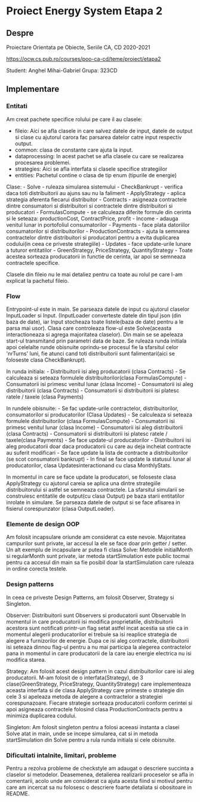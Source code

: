 # Proiect Energy System Etapa 2

## Despre

Proiectare Orientata pe Obiecte, Seriile CA, CD
2020-2021

<https://ocw.cs.pub.ro/courses/poo-ca-cd/teme/proiect/etapa2>


Student: Anghel Mihai-Gabriel 
Grupa: 323CD


## Implementare

### Entitati

Am creat pachete specifice rolului pe care il au clasele:
 - fileio: Aici se afla clasele in care salvez datele de input, datele de 
	   output si clase cu ajutorul carora fac parsarea datelor catre 
	   input respectiv output.
 - common: clasa de constante care ajuta la input.
 - dataprocessing: In acest pachet se afla clasele cu care se realizarea 
		   procesarea problemei.
 - strategies: Aici se afla interfata si clasele specifice strategiilor
 - entities: Pachetul contine o clasa de tip enum (tipurile de energie)

Clase:  - Solve - ruleaza simularea sistemului
	- CheckBankrupt - verifica daca toti distribuitorii au ajuns sau 
	         	  nu la faliment
	- ApplyStrategy - aplica strategia aferenta fiecarui distribuitor
	- Contracts - asigneaza contractele dintre consumatori si 
		      distribuitori si contractele dintre distribuitori 
		      si producatori
	- FormulasCompute - se calculeaza diferite formule din cerinta si
			    le seteaza: productionCost, ContractPrice, profit
	- Income - adauga venitul lunar in portofoliul consumatorilor
	- Payments - face plata datoriilor consumatorilor si distribuitorilor 
	- ProductionContracts - ajuta la semnarea contractelor dintre 
				distribuitori si producatori pentru a evita 
				duplicarea codului(in ceea ce priveste 
				strategiile)
	- Updates - face update-urile lunare a tuturor entitatilor
	- GreenStrategy, PriceStrategy, QuantityStrategy - Toate acestea 
						sorteaza producatorii
	  in functie de cerinta, iar apoi se semneaza contractele specifice.

Clasele din fileio nu le mai detaliez pentru ca toate au rolul pe care l-am 
explicat la pachetul fileio.


### Flow

Entrypoint-ul este in main. Se parseaza datele de input cu ajutorul claselor 
InputLoader si Input. (InputLoader converteste datele din tipul json (din baza
de date), iar Input stocheaza toate listele(baza de date) pentru a le parsa
mai usor). Clasa care controleaza flow-ul este Solve(aceasta interactioneaza 
si agrega majoritatea claselor). Din main se se apeleaza start-ul transmitand
prin parametri data de baze. Se ruleaza runda initiala apoi celelalte runde 
obisnuite oprindu-se procesul fie la sfarsitul celor 'nrTurns' luni, fie 
atunci cand toti distribuitorii sunt falimentari(aici se foloseste clasa 
CheckBankrupt).

In runda initiala: - Distribuitorii isi aleg producatorii (clasa Contracts)
	           - Se calculeaza si seteaza formulele distribuitorilor(clasa
		     FormulasCompute)
   		   - Consumatorii isi primesc venitul lunar (clasa Income)
		   - Consumatorii isi aleg distribuitorii (clasa Contracts)
		   - Consumatorii si distribuitorii isi platesc ratele / taxele
		     (clasa Payments)

In rundele obisnuite: - Se fac update-urile contractelor, distribuitorilor, 
			consumatorilor si producatorilor (Clasa Updates)
		      - Se calculeaza si seteaza formulele distribuitorilor
		        (clasa FormulasCompute)
   		      - Consumatorii isi primesc venitul lunar (clasa Income)
		      - Consumatorii isi aleg distribuitorii (clasa Contracts)
		      - Consumatorii si distribuitorii isi platesc ratele / 
			taxele(clasa Payments)
		      - Se face update-ul producatorilor
		      - Distribuitorii isi aleg producatorii doar daca 
			producatorii cu care au deja incheiat contracte au 
			suferit modificari
		      - Se face update la lista de contracte a distribuitorilor
			(se scot consumatorii bankrupt)
		      - In final se face update la statusul lunar al 
			producatorilor, clasa Updatesinteractionand cu clasa 
			MonthlyStats.

In momentul in care se face update la producatori, se foloseste clasa 
ApplyStrategy cu ajutorul careia se aplica una dintre strategiile 
distribuitorului si astfel se semneaza contractele. La sfarsitul 
simularii se construiesc entitatile de output(cu clasa Output) pe baza
starii entitatilor inrolate in simulare. Se parseaza datele de output si
se face afisarea in fisierul corespunzator (clasa OutputLoader).


### Elemente de design OOP

Am folosit incapsulare oriunde am considerat ca este nevoie. Majoritatea 
campurilor sunt private, iar accesul la ele se face doar prin getter / setter.
Un alt exemplu de incapsulare ar putea fi clasa Solve:
Metodele initialMonth si regularMonth sunt private, iar metoda startSimulation
este public tocmai pentru ca accesul din main sa fie posibil doar la 
startSimulation care ruleaza in ordine corecta testele.


### Design patterns

In ceea ce priveste Design Patterns, am folosit Observer, Strategy si 
Singleton.

Observer: Distribuitorii sunt Observers si producatorii sunt Observable
	  In momentul in care producatorii isi modifica proprietatile, 
	  distribuitorii acestora sunt notificati printr-un flag setat
	  astfel incat acestia sa stie ca in momentul alegerii 
	  producatorilor ei trebuie sa isi reaplice strategia de alegere
	  a furnizorilor de energie. Dupa ce isi aleg contractele, 
	  distribuitorii isi seteaza dinnou flag-ul pentru a nu mai 
	  participa la alegerea contractelor pana in momentul in care 
	  producatorii de la care iau energie electrica nu isi modifica 
	  starea.

Strategy: Am folosit acest design pattern in cazul distribuitorilor care 
	  isi aleg producatorii.
	  M-am folosit de o interfata(Strategy), de 3 clase(GreenStrategy,
	  PriceStrategy, QuantityStrategy) care implementeaza aceasta 
	  interfata si de clasa ApplyStrategy care primeste o strategie 
	  din cele 3 si apeleaza metoda de alegere a contractelor a
	  strategiei corespunazoare.
	  Fiecare strategie sorteaza producatorii conform cerintei si apoi
	  asigneaza contractele folosind clasa ProductionContracts pentru 
	  a minimiza duplicarea codului.

Singleton: Am folosit singleton pentru a folosi aceeasi instanta a clasei
	   Solve atat in main,
	   unde se incepe simularea, cat si in metoda startSimulation din
	   Solve pentru a rula
	   runda initiala si cele obisnuite.


### Dificultati intalnite, limitari, probleme

Pentru a rezolva probleme de checkstyle am adaugat o descriere succinta a
claselor si metodelor. Deasemenea, detalierea realizarii proceselor se 
afla in comentarii, acolo unde am considerat ca ajuta acesta fiind si motivul
pentru care am incercat sa nu folosesc o descriere foarte detaliata si 
obositoare in README.

